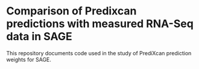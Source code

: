 # Comparison of Predixcan predictions with measured RNA-Seq data in SAGE 
This repository documents code used in the study of PrediXcan prediction weights for SAGE.
